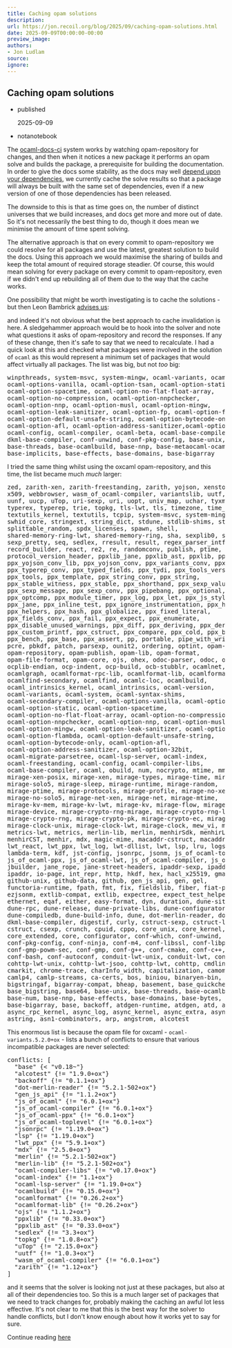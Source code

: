 ```yaml
---
title: Caching opam solutions
description:
url: https://jon.recoil.org/blog/2025/09/caching-opam-solutions.html
date: 2025-09-09T00:00:00-00:00
preview_image:
authors:
- Jon Ludlam
source:
ignore:
---
```


<section><h1><a href="https://jon.recoil.org/atom.xml#caching-opam-solutions" class="anchor"></a>Caching opam solutions</h1><ul class="at-tags"><li class="published"><span class="at-tag">published</span> <p>2025-09-09</p></li></ul><ul class="at-tags"><li class="notanotebook"><span class="at-tag">notanotebook</span> </li></ul><p>The <a href="https://github.com/ocurrent/ocaml-docs-ci">ocaml-docs-ci</a> system works by watching opam-repository for changes, and then when it notices a new package it performs an opam solve and builds the package, a prerequisite for building the documentation. In order to give the docs some stability, as the docs may well <a href="https://jon.recoil.org/04/semantic-versioning-is-hard.html" title="semantic-versioning-is-hard">depend upon your dependencies</a>, we currently cache the solve results so that a package will always be built with the same set of dependencies, even if a new version of one of those dependencies has been released.</p><p>The downside to this is that as time goes on, the number of distinct universes that we build increases, and docs get more and more out of date. So it's not necessarily the best thing to do, though it does mean we minimise the amount of time spent solving.</p><p>The alternative approach is that on every commit to opam-repository we could resolve for all packages and use the latest, greatest solution to build the docs. Using this approach we would maximise the sharing of builds and keep the total amount of required storage steadier. Of course, this would mean solving for every package on every commit to opam-repository, even if we didn't end up rebuilding all of them due to the way that the cache works.</p><p>One possibility that might be worth investigating is to cache the solutions - but then Leon Bambrick <a href="https://twitter.com/secretGeek/status/7269997868">advises us</a>:</p><p>and indeed it's not obvious what the best approach to cache invalidation is here. A sledgehammer approach would be to hook into the solver and note what questions it asks of opam-repository and record the responses. If any of these change, then it's safe to say that we need to recalculate. I had a quick look at this and checked what packages were involved in the solution of <code>ocaml</code> as this would represent a minimum set of packages that would affect virtually all packages. The list was big, but not <i>too</i> big:</p><pre>winpthreads, system-msvc, system-mingw, ocaml-variants, ocaml-system,
ocaml-options-vanilla, ocaml-option-tsan, ocaml-option-static,
ocaml-option-spacetime, ocaml-option-no-flat-float-array,
ocaml-option-no-compression, ocaml-option-nnpchecker,
ocaml-option-nnp, ocaml-option-musl, ocaml-option-mingw,
ocaml-option-leak-sanitizer, ocaml-option-fp, ocaml-option-flambda,
ocaml-option-default-unsafe-string, ocaml-option-bytecode-only,
ocaml-option-afl, ocaml-option-address-sanitizer,ocaml-option-32bit,
ocaml-config, ocaml-compiler, ocaml-beta, ocaml-base-compiler, ocaml,
dkml-base-compiler, conf-unwind, conf-pkg-config, base-unix,
base-threads, base-ocamlbuild, base-nnp, base-metaocaml-ocamlfind,
base-implicits, base-effects, base-domains, base-bigarray</pre><p>I tried the same thing whilst using the oxcaml opam-repository, and this time, the list became much <i>much</i> larger:</p><pre>zed, zarith-xen, zarith-freestanding, zarith, yojson, xenstore, xdg,
x509, webbrowser, wasm_of_ocaml-compiler, variantslib, uutf, uuseg,
uunf, uucp, uTop, uri-sexp, uri, uopt, univ_map, uchar, tyxml,
typerex, typerep, trie, topkg, tls-lwt, tls, timezone, time_now,
textutils_kernel, textutils, tcpip, system-msvc, system-mingw,
swhid_core, stringext, string_dict, stdune, stdlib-shims, stdio, ssl,
splittable_random, spdx_licenses, spawn, shell,
shared-memory-ring-lwt, shared-memory-ring, sha, sexplib0, sexplib,
sexp_pretty, seq, sedlex, rresult, result, regex_parser_intf,
record_builder, react, re2, re, randomconv, publish, ptime, psq,
protocol_version_header, ppxlib_jane, ppxlib_ast, ppxlib, ppxfind,
ppx_yojson_conv_lib, ppx_yojson_conv, ppx_variants_conv, ppx_var_name,
ppx_typerep_conv, ppx_typed_fields, ppx_tydi, ppx_tools_versioned,
ppx_tools, ppx_template, ppx_string_conv, ppx_string,
ppx_stable_witness, ppx_stable, ppx_shorthand, ppx_sexp_value,
ppx_sexp_message, ppx_sexp_conv, ppx_pipebang, ppx_optional,
ppx_optcomp, ppx_module_timer, ppx_log, ppx_let, ppx_js_style,
ppx_jane, ppx_inline_test, ppx_ignore_instrumentation, ppx_here,
ppx_helpers, ppx_hash, ppx_globalize, ppx_fixed_literal,
ppx_fields_conv, ppx_fail, ppx_expect, ppx_enumerate,
ppx_disable_unused_warnings, ppx_diff, ppx_deriving, ppx_derivers,
ppx_custom_printf, ppx_cstruct, ppx_compare, ppx_cold, ppx_bin_prot,
ppx_bench, ppx_base, ppx_assert, pp, portable, pipe_with_writer_error,
pcre, pbkdf, patch, parsexp, ounit2, ordering, optint, opam-state,
opam-repository, opam-publish, opam-lib, opam-format,
opam-file-format, opam-core, ojs, ohex, odoc-parser, odoc, octavius,
ocplib-endian, ocp-indent, ocp-build, ocb-stubblr, ocamlnet,
ocamlgraph, ocamlformat-rpc-lib, ocamlformat-lib, ocamlformat,
ocamlfind-secondary, ocamlfind, ocamlc-loc, ocamlbuild,
ocaml_intrinsics_kernel, ocaml_intrinsics, ocaml-version,
ocaml-variants, ocaml-system, ocaml-syntax-shims,
ocaml-secondary-compiler, ocaml-options-vanilla, ocaml-option-tsan,
ocaml-option-static, ocaml-option-spacetime,
ocaml-option-no-flat-float-array, ocaml-option-no-compression,
ocaml-option-nnpchecker, ocaml-option-nnp, ocaml-option-musl,
ocaml-option-mingw, ocaml-option-leak-sanitizer, ocaml-option-fp,
ocaml-option-flambda, ocaml-option-default-unsafe-string,
ocaml-option-bytecode-only, ocaml-option-afl,
ocaml-option-address-sanitizer, ocaml-option-32bit,
ocaml-migrate-parsetree, ocaml-lsp-server, ocaml-index,
ocaml-freestanding, ocaml-config, ocaml-compiler-libs,
ocaml-base-compiler, ocaml, obuild, num, nocrypto, mtime, mmap,
mirage-xen-posix, mirage-xen, mirage-types, mirage-time, mirage-stack,
mirage-solo5, mirage-sleep, mirage-runtime, mirage-random,
mirage-ptime, mirage-protocols, mirage-profile, mirage-no-xen,
mirage-no-solo5, mirage-net-xen, mirage-net, mirage-mtime,
mirage-kv-mem, mirage-kv-lwt, mirage-kv, mirage-flow, mirage-entropy,
mirage-device, mirage-crypto-rng-mirage, mirage-crypto-rng-lwt,
mirage-crypto-rng, mirage-crypto-pk, mirage-crypto-ec, mirage-crypto,
mirage-clock-unix, mirage-clock-lwt, mirage-clock, mew_vi, mew,
metrics-lwt, metrics, merlin-lib, merlin, menhirSdk, menhirLib,
menhirCST, menhir, mdx, magic-mime, macaddr-cstruct, macaddr, lwt_ssl,
lwt_react, lwt_ppx, lwt_log, lwt-dllist, lwt, lsp, lru, logs,
lambda-term, kdf, jst-config, jsonrpc, jsonm, js_of_ocaml-toplevel,
js_of_ocaml-ppx, js_of_ocaml-lwt, js_of_ocaml-compiler, js_of_ocaml,
jbuilder, jane_rope, jane-street-headers, ipaddr-sexp, ipaddr-cstruct,
ipaddr, io-page, int_repr, http, hkdf, hex, hacl_x25519, gmap,
github-unix, github-data, github, gen_js_api, gen, gel,
functoria-runtime, fpath, fmt, fix, fieldslib, fiber, fiat-p256,
ezjsonm, extlib-compat, extlib, expectree, expect_test_helpers_core,
ethernet, eqaf, either, easy-format, dyn, duration, dune-site,
dune-rpc, dune-release, dune-private-libs, dune-configurator,
dune-compiledb, dune-build-info, dune, dot-merlin-reader, domain-name,
dkml-base-compiler, digestif, curly, cstruct-sexp, cstruct-lwt,
cstruct, csexp, crunch, cpuid, cppo, core_unix, core_kernel,
core_extended, core, configurator, conf-which, conf-unwind,
conf-pkg-config, conf-ninja, conf-m4, conf-libssl, conf-libpcre,
conf-gmp-powm-sec, conf-gmp, conf-g++, conf-cmake, conf-c++,
conf-bash, conf-autoconf, conduit-lwt-unix, conduit-lwt, conduit,
cohttp-lwt-unix, cohttp-lwt-jsoo, cohttp-lwt, cohttp, cmdliner,
cmarkit, chrome-trace, charInfo_width, capitalization, camomile,
camlp4, camlp-streams, ca-certs, bos, biniou, binaryen-bin, bin_prot,
bigstringaf, bigarray-compat, bheap, basement, base_quickcheck,
base_bigstring, base64, base-unix, base-threads, base-ocamlbuild,
base-num, base-nnp, base-effects, base-domains, base-bytes,
base-bigarray, base, backoff, atdgen-runtime, atdgen, atd, async_unix,
async_rpc_kernel, async_log, async_kernel, async_extra, async,
astring, asn1-combinators, arp, angstrom, alcotest</pre><p>This enormous list is because the opam file for oxcaml - <code>ocaml-variants.5.2.0+ox</code> - lists a bunch of conflicts to ensure that various incompatible packages are never selected:</p><pre>conflicts: [
  "base" {&lt; "v0.18~"}
  "alcotest" {!= "1.9.0+ox"}
  "backoff" {!= "0.1.1+ox"}
  "dot-merlin-reader" {!= "5.2.1-502+ox"}
  "gen_js_api" {!= "1.1.2+ox"}
  "js_of_ocaml" {!= "6.0.1+ox"}
  "js_of_ocaml-compiler" {!= "6.0.1+ox"}
  "js_of_ocaml-ppx" {!= "6.0.1+ox"}
  "js_of_ocaml-toplevel" {!= "6.0.1+ox"}
  "jsonrpc" {!= "1.19.0+ox"}
  "lsp" {!= "1.19.0+ox"}
  "lwt_ppx" {!= "5.9.1+ox"}
  "mdx" {!= "2.5.0+ox"}
  "merlin" {!= "5.2.1-502+ox"}
  "merlin-lib" {!= "5.2.1-502+ox"}
  "ocaml-compiler-libs" {!= "v0.17.0+ox"}
  "ocaml-index" {!= "1.1+ox"}
  "ocaml-lsp-server" {!= "1.19.0+ox"}
  "ocamlbuild" {!= "0.15.0+ox"}
  "ocamlformat" {!= "0.26.2+ox"}
  "ocamlformat-lib" {!= "0.26.2+ox"}
  "ojs" {!= "1.1.2+ox"}
  "ppxlib" {!= "0.33.0+ox"}
  "ppxlib_ast" {!= "0.33.0+ox"}
  "sedlex" {!= "3.3+ox"}
  "topkg" {!= "1.0.8+ox"}
  "uTop" {!= "2.15.0+ox"}
  "uutf" {!= "1.0.3+ox"}
  "wasm_of_ocaml-compiler" {!= "6.0.1+ox"}
  "zarith" {!= "1.12+ox"}
]</pre><p>and it seems that the solver is looking not just at these packages, but also at all of their dependencies too. So this is a much larger set of packages that we need to track changes for, probably making the caching an awful lot less effective. It's not clear to me that this is the best way for the solver to handle conflicts, but I don't know enough about how it works yet to say for sure.</p></section><p>Continue reading <a href="https://jon.recoil.org/blog/2025/09/caching-opam-solutions.html">here</a></p>
